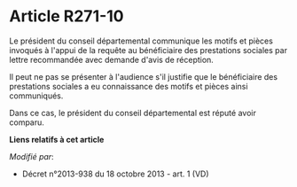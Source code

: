 # Article R271-10

Le président du conseil départemental communique les motifs et pièces invoqués à l'appui de la requête au bénéficiaire des
prestations sociales par lettre recommandée avec demande d'avis de réception. 

Il peut ne pas se présenter à l'audience s'il justifie que le bénéficiaire des prestations sociales a eu connaissance des
motifs et pièces ainsi communiqués. 

Dans ce cas, le président du conseil départemental est réputé avoir comparu.

**Liens relatifs à cet article**

_Modifié par_:

  - Décret n°2013-938 du 18 octobre 2013 - art. 1 (VD)
